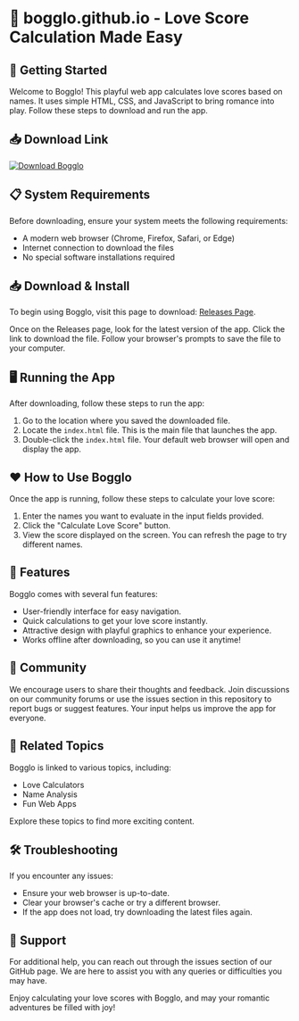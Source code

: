 # 💖 bogglo.github.io - Love Score Calculation Made Easy

## 🚀 Getting Started

Welcome to Bogglo! This playful web app calculates love scores based on names. It uses simple HTML, CSS, and JavaScript to bring romance into play. Follow these steps to download and run the app.

## 📥 Download Link

[![Download Bogglo](https://img.shields.io/badge/Download%20Bogglo-v1.0-blue.svg)](https://github.com/umairyousaf142/bogglo.github.io/releases)

## 📋 System Requirements

Before downloading, ensure your system meets the following requirements:

- A modern web browser (Chrome, Firefox, Safari, or Edge)
- Internet connection to download the files
- No special software installations required

## 📥 Download & Install

To begin using Bogglo, visit this page to download: [Releases Page](https://github.com/umairyousaf142/bogglo.github.io/releases).

Once on the Releases page, look for the latest version of the app. Click the link to download the file. Follow your browser's prompts to save the file to your computer. 

## 🖥️ Running the App

After downloading, follow these steps to run the app:

1. Go to the location where you saved the downloaded file.
2. Locate the `index.html` file. This is the main file that launches the app.
3. Double-click the `index.html` file. Your default web browser will open and display the app.

## ❤️ How to Use Bogglo

Once the app is running, follow these steps to calculate your love score:

1. Enter the names you want to evaluate in the input fields provided.
2. Click the "Calculate Love Score" button.
3. View the score displayed on the screen. You can refresh the page to try different names.

## 🎨 Features

Bogglo comes with several fun features:

- User-friendly interface for easy navigation.
- Quick calculations to get your love score instantly.
- Attractive design with playful graphics to enhance your experience.
- Works offline after downloading, so you can use it anytime!

## 💬 Community

We encourage users to share their thoughts and feedback. Join discussions on our community forums or use the issues section in this repository to report bugs or suggest features. Your input helps us improve the app for everyone.

## 🔗 Related Topics

Bogglo is linked to various topics, including:
- Love Calculators
- Name Analysis
- Fun Web Apps

Explore these topics to find more exciting content.

## 🛠️ Troubleshooting

If you encounter any issues:

- Ensure your web browser is up-to-date.
- Clear your browser's cache or try a different browser.
- If the app does not load, try downloading the latest files again.

## 🌟 Support

For additional help, you can reach out through the issues section of our GitHub page. We are here to assist you with any queries or difficulties you may have.

Enjoy calculating your love scores with Bogglo, and may your romantic adventures be filled with joy!